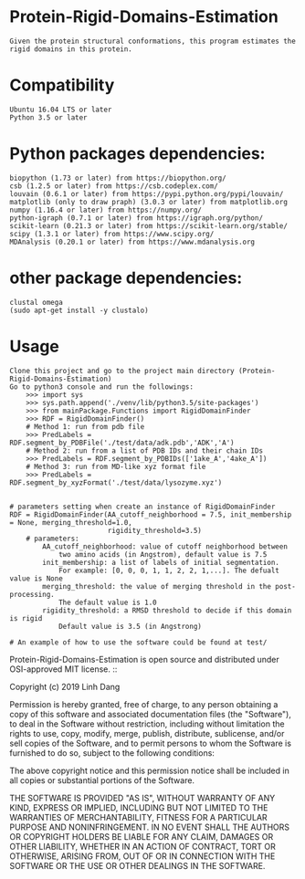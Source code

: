 # Protein-Rigid-Domains-Estimation
    Given the protein structural conformations, this program estimates the rigid domains in this protein.
# Compatibility
    Ubuntu 16.04 LTS or later
    Python 3.5 or later
# Python packages dependencies:
    biopython (1.73 or later) from https://biopython.org/
    csb (1.2.5 or later) from https://csb.codeplex.com/
    louvain (0.6.1 or later) from https://pypi.python.org/pypi/louvain/
    matplotlib (only to draw praph) (3.0.3 or later) from matplotlib.org
    numpy (1.16.4 or later) from https://numpy.org/
    python-igraph (0.7.1 or later) from https://igraph.org/python/
    scikit-learn (0.21.3 or later) from https://scikit-learn.org/stable/
    scipy (1.3.1 or later) from https://www.scipy.org/
    MDAnalysis (0.20.1 or later) from https://www.mdanalysis.org
# other package dependencies:
    clustal omega
    (sudo apt-get install -y clustalo)

# Usage
    Clone this project and go to the project main directory (Protein-Rigid-Domains-Estimation)
    Go to python3 console and run the followings:
        >>> import sys
        >>> sys.path.append('./venv/lib/python3.5/site-packages')
        >>> from mainPackage.Functions import RigidDomainFinder
        >>> RDF = RigidDomainFinder()
        # Method 1: run from pdb file
        >>> PredLabels = RDF.segment_by_PDBFile('./test/data/adk.pdb','ADK','A')
        # Method 2: run from a list of PDB IDs and their chain IDs
        >>> PredLabels = RDF.segment_by_PDBIDs(['1ake_A','4ake_A'])
        # Method 3: run from MD-like xyz format file
        >>> PredLabels =  RDF.segment_by_xyzFormat('./test/data/lysozyme.xyz')
        
    
    # parameters setting when create an instance of RigidDomainFinder
    RDF = RigidDomainFinder(AA_cutoff_neighborhood = 7.5, init_membership = None, merging_threshold=1.0,
                            rigidity_threshold=3.5)
        # parameters:
            AA_cutoff_neighborhood: value of cutoff neighborhood between 
                two amino acids (in Angstrom), default value is 7.5
            init_membership: a list of labels of initial segmentation. 
                For example: [0, 0, 0, 1, 1, 2, 2, 1,...]. The defualt value is None
            merging_threshold: the value of merging threshold in the post-processing. 
                The default value is 1.0
            rigidity_threshold: a RMSD threshold to decide if this domain is rigid
                Default value is 3.5 (in Angstrong)
    
    # An example of how to use the software could be found at test/
       
    
Protein-Rigid-Domains-Estimation is open source and distributed under OSI-approved MIT license. ::

Copyright (c) 2019 Linh Dang

Permission is hereby granted, free of charge, to any person obtaining a copy of this software and associated documentation files (the "Software"), to deal in the Software without restriction, including without limitation the rights to use, copy, modify, merge, publish, distribute, sublicense, and/or sell copies of the Software, and to permit persons to whom the Software is furnished to do so, subject to the following conditions:

The above copyright notice and this permission notice shall be included in all copies or substantial portions of the Software.

THE SOFTWARE IS PROVIDED "AS IS", WITHOUT WARRANTY OF ANY KIND, EXPRESS OR IMPLIED, INCLUDING BUT NOT LIMITED TO THE WARRANTIES OF MERCHANTABILITY, FITNESS FOR A PARTICULAR PURPOSE AND NONINFRINGEMENT. IN NO EVENT SHALL THE AUTHORS OR COPYRIGHT HOLDERS BE LIABLE FOR ANY CLAIM, DAMAGES OR OTHER LIABILITY, WHETHER IN AN ACTION OF CONTRACT, TORT OR OTHERWISE, ARISING FROM, OUT OF OR IN CONNECTION WITH THE SOFTWARE OR THE USE OR OTHER DEALINGS IN THE SOFTWARE.
